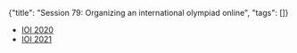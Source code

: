 {"title": "Session 79: Organizing an international olympiad online", "tags": []}

* [IOI 2020](https://ioi2020.sg/)
* [IOI 2021](https://ioi2021.sg/)


